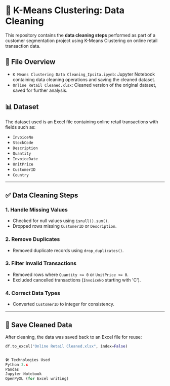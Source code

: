 # 🧼 K-Means Clustering: Data Cleaning

This repository contains the **data cleaning steps** performed as part of a customer segmentation project using K-Means Clustering on online retail transaction data.

## 📄 File Overview

- `K Means Clustering Data Cleaning_Ipsita.ipynb`: Jupyter Notebook containing data cleaning operations and saving the cleaned dataset.
- `Online Retail Cleaned.xlsx`: Cleaned version of the original dataset, saved for further analysis.

## 📊 Dataset

The dataset used is an Excel file containing online retail transactions with fields such as:
- `InvoiceNo`
- `StockCode`
- `Description`
- `Quantity`
- `InvoiceDate`
- `UnitPrice`
- `CustomerID`
- `Country`


---

## ✅ Data Cleaning Steps

### 1. Handle Missing Values
- Checked for null values using `isnull().sum()`.
- Dropped rows missing `CustomerID` or `Description`.

### 2. Remove Duplicates
- Removed duplicate records using `drop_duplicates()`.

### 3. Filter Invalid Transactions
- Removed rows where `Quantity <= 0` or `UnitPrice <= 0`.
- Excluded cancelled transactions (`InvoiceNo` starting with 'C').

### 4. Correct Data Types
- Converted `CustomerID` to integer for consistency.

---

## 💾 Save Cleaned Data

After cleaning, the data was saved back to an Excel file for reuse:

```python
df.to_excel("Online Retail Cleaned.xlsx", index=False)


🛠 Technologies Used
Python 3.x
Pandas
Jupyter Notebook
OpenPyXL (for Excel writing)
